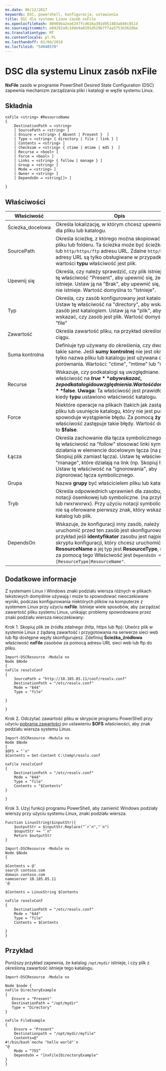 ```yaml
---
ms.date: 06/12/2017
keywords: DSC, powershell, konfiguracja, ustawienia
title: DSC dla systemu Linux zasób nxFile
ms.openlocfilehash: 80969ba2ea6247fcd616a301d951403a840c851d
ms.sourcegitcommit: e04292a9c10de9a8391d529b7f7aa3753b362dbe
ms.translationtype: MT
ms.contentlocale: pl-PL
ms.lasthandoff: 01/04/2019
ms.locfileid: "54048570"
---
```

# <a name="dsc-for-linux-nxfile-resource"></a>DSC dla systemu Linux zasób nxFile

**NxFile** zasób w programie PowerShell Desired State Configuration (DSC) zapewnia mechanizm zarządzania pliki i katalogi w węźle systemu Linux.

## <a name="syntax"></a>Składnia

```
nxFile <string> #ResourceName
{
    DestinationPath = <string>
    [ SourcePath = <string> ]
    [ Ensure = <string> { Absent | Present }  ]
    [ Type = <string> { directory | file | link } ]
    [ Contents = <string> ]
    [ Checksum = <string> { ctime | mtime | md5 }  ]
    [ Recurse = <bool> ]
    [ Force = <bool> ]
    [ Links = <string> { follow | manage } ]
    [ Group = <string> ]
    [ Mode = <string> ]
    [ Owner = <string> ]
    [ DependsOn = <string[]> ]

}
```

## <a name="properties"></a>Właściwości

|  Właściwość |  Opis |
|---|---|
| Ścieżka_docelowa| Określa lokalizację, w którym chcesz upewnić się, stan dla pliku lub katalogu.|
| SourcePath| Określa ścieżkę, z którego można skopiować zasobu pliku lub folderu. Ta ścieżka może być ścieżką lokalną lub `http/https/ftp` adresu URL. Zdalne `http/https/ftp` adresy URL są tylko obsługiwane w przypadku wartości **typu** właściwość jest plik.|
| Upewnij się| Określa, czy należy sprawdzić, czy plik istnieje. Ustaw tę właściwość "Present", aby upewnić się, że plik istnieje. Ustaw ją na "Brak", aby upewnić się, że plik nie istnieje. Wartość domyślna to "Istnieje".|
| Typ| Określa, czy zasób konfigurowany jest katalog lub plik. Ustaw tę właściwość na "directory", aby wskazać, czy zasób jest katalogiem. Ustaw ją na "plik", aby wskazać, czy zasób jest plik. Wartość domyślna to "file"|
| Zawartość| Określa zawartość pliku, na przykład określonego ciągu.|
| Suma kontrolna| Definiuje typ używany do określenia, czy dwa pliki są takie same. Jeśli **sumy kontrolnej** nie jest określona, tylko nazwa pliku lub katalogu jest używana do porównania. Wartości: "ctime", "mtime" lub "md5".|
| Recurse| Wskazuje, czy podkatalogi są uwzględniane. Ustaw tę właściwość na **$true** aby wskazać, że podkatalogi do uwzględnienia. Wartość domyślna to **$false**. **Uwaga:** Ta właściwość jest prawidłowa tylko kiedy **typu** ustawiono właściwość katalogu.|
| Force| Niektóre operacje na plikach (takich jak zastąpienie pliku lub usunięcie katalogu, który nie jest pusty) spowoduje wystąpienie błędu. Za pomocą **życie** właściwość zastępuje takie błędy. Wartość domyślna to **$false**.|
| Łącza| Określa zachowanie dla łącza symbolicznego. Ustaw tę właściwość na "follow" stosować linki symboliczne i działania w elemencie docelowym łącza (na przykład. Skopiuj plik zamiast łącza). Ustaw tę właściwość na "manage", które działają na link (np. Skopiuj link, sam). Ustaw tę właściwość na "ignorowania", aby zignorować łącza symbolicznego.|
| Grupa| Nazwa **grupy** być właścicielem pliku lub katalogu.|
| Tryb| Określa odpowiednich uprawnień dla zasobu, w notacji ósemkowej lub symboliczne. (na przykład 777 lub rwxrwxrwx). Przy użyciu notacji symbolicznych, nie są oferowane pierwszy znak, który wskazuje katalog lub plik.|
| DependsOn | Wskazuje, że konfiguracji inny zasób, należy uruchomić przed ten zasób jest skonfigurowany. Na przykład jeśli **identyfikator** zasobu jest najpierw blok skryptu konfiguracji, który chcesz uruchomić **ResourceName** a jej typ jest **ResourceType**, składnia za pomocą tego Właściwość jest `DependsOn = "[ResourceType]ResourceName"`.|

## <a name="additional-information"></a>Dodatkowe informacje


Z systemami Linux i Windows znaki podziału wiersza różnych w plikach tekstowych domyślnie używają i może to spowodować nieoczekiwane wyniki, podczas konfigurowania niektórych plików na komputerze z systemem Linux przy użyciu __nxFile__. Istnieje wiele sposobów, aby zarządzać zawartość pliku systemu Linux, unikając problemy spowodowane przez znaki podziału wiersza nieoczekiwany:

Krok 1. Skopiuj plik ze źródła zdalnego (http, https lub ftp): Utwórz plik w systemie Linux z żądaną zawartość i przygotowania na serwerze sieci web lub ftp dostępne węzły skonfigurujesz. Zdefiniuj __Ścieżka_źródłowa__ właściwość __nxFile__ zasobów za pomocą adresu URL sieci web lub ftp do pliku.

```
Import-DSCResource -Module nx
Node $Node
{
nxFile resolvConf
{
    SourcePath = "http://10.185.85.11/conf/resolv.conf"
    DestinationPath = "/etc/resolv.conf"
    Mode = "644"
    Type = "file"

}

}
```


Krok 2. Odczytać zawartość pliku w skrypcie programu PowerShell przy użyciu [pobrania zawartości](https://technet.microsoft.com/library/hh849787.aspx) po ustawieniu __$OFS__ właściwości, aby znak podziału wiersza systemu Linux.


```
Import-DSCResource -Module nx
Node $Node
{
$OFS = "`n"
$Contents = Get-Content C:\temp\resolv.conf

nxFile resolvConf
{
    DestinationPath = "/etc/resolv.conf"
    Mode = "644"
    Type = "file"
    Contents = "$Contents"
}

}
```


Krok 3. Użyj funkcji programu PowerShell, aby zamienić Windows podziały wierszy przy użyciu systemu Linux, znaki podziału wiersza.

```
Function LinuxString($inputStr){
    $outputStr = $inputStr.Replace("`r`n","`n")
    $ouputStr += "`n"
    Return $outputStr
}

Import-DSCResource -Module nx
Node $Node
{

$Contents = @'
search contoso.com
domain contoso.com
nameserver 10.185.85.11
'@

$Contents = LinuxString $Contents

nxFile resolvConf
{
    DestinationPath = "/etc/resolv.conf"
    Mode = "644"
    Type = "file"
    Contents = $Contents

}
}
```

## <a name="example"></a>Przykład

Poniższy przykład zapewnia, że katalog `/opt/mydir` istnieje, i czy plik z określoną zawartość istnieje tego katalogu.

```
Import-DSCResource -Module nx

Node $node {
nxFile DirectoryExample
{
   Ensure = "Present"
   DestinationPath = "/opt/mydir"
   Type = "Directory"
}

nxFile FileExample
{
    Ensure = "Present"
    Destinationpath = "/opt/mydir/myfile"
    Contents=@"
#!/bin/bash`necho "hello world"`n
"@
    Mode = “755”
    DependsOn = "[nxFile]DirectoryExample"
}
}
```